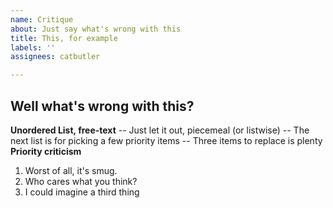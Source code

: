 ```yaml
---
name: Critique
about: Just say what's wrong with this
title: This, for example
labels: ''
assignees: catbutler

---
```


## Well what's wrong with this?
__Unordered List, free-text__
-- Just let it out, piecemeal (or listwise)
-- The next list is for picking a few priority items
-- Three items to replace is plenty
__Priority criticism__
1. Worst of all, it's smug.
2. Who cares what you think?
3. I could imagine a third thing
